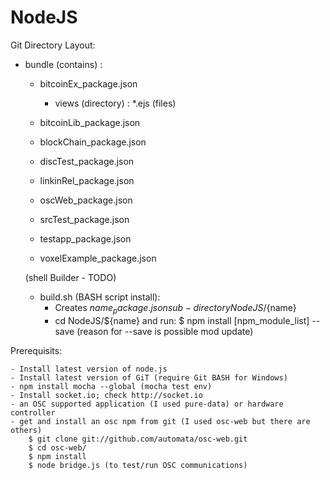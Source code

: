 # NodeJS


Git Directory Layout:

  + bundle (contains) :
  	- bitcoinEx_package.json
	  + views (directory) :
	  	*.ejs (files)

	- bitcoinLib_package.json

	- blockChain_package.json

	- discTest_package.json

	- linkinRel_package.json

	- oscWeb_package.json

	- srcTest_package.json

	- testapp_package.json

	- voxelExample_package.json


	(shell Builder - TODO)
	- build.sh (BASH script install):
		- Creates ${name}_package.json sub-directory NodeJS/${name}
		- cd NodeJS/${name} and run:
			$ npm install [npm_module_list] --save
			(reason for --save is possible mod update)



Prerequisits:


	- Install latest version of node.js
	- Install latest version of GiT (require Git BASH for Windows)
	- npm install mocha --global (mocha test env)
	- Install socket.io; check http://socket.io
	- an OSC supported application (I used pure-data) or hardware controller
	- get and install an osc npm from git (I used osc-web but there are others) 
		$ git clone git://github.com/automata/osc-web.git
		$ cd osc-web/
		$ npm install
		$ node bridge.js (to test/run OSC communications)



